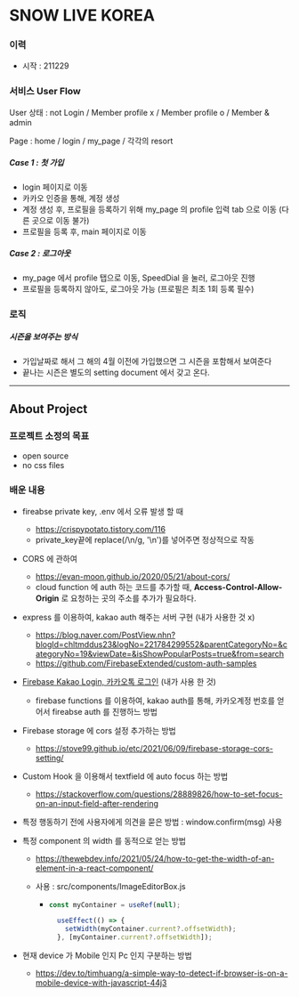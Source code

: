 # SNOW LIVE KOREA

### 이력

- 시작 : 211229

### 서비스 User Flow

User 상태 : not Login / Member profile x / Member profile o / Member & admin

Page :  home / login / my_page  / 각각의 resort



##### Case 1 : 첫 가입

- login 페이지로 이동
- 카카오 인증을 통해, 계정 생성
- 계정 생성 후, 프로필을 등록하기 위해 my_page 의 profile 입력 tab 으로 이동 (다른 곳으로 이동 불가)
- 프로필을 등록 후, main 페이지로 이동

##### Case 2 : 로그아웃

- my_page 에서 profile 탭으로 이동, SpeedDial 을 눌러, 로그아웃 진행
- 프로필을 등록하지 않아도, 로그아웃 가능 (프로필은 최초 1회 등록 필수)



### 로직

##### 시즌을 보여주는 방식

- 가입날짜로 해서 그 해의 4월 이전에 가입했으면 그 시즌을 포함해서 보여준다
- 끝나는 시즌은 별도의 setting document 에서 갖고 온다. 

-------





## About Project

### 프로젝트 소정의 목표

- open source
- no css files

### 배운 내용

- fireabse private key, .env 에서 오류 발생 할 때

  - https://crispypotato.tistory.com/116
  - private_key끝에 replace(/\\n/g, '\n')를 넣어주면 정상적으로 작동

- CORS 에 관하여
  - https://evan-moon.github.io/2020/05/21/about-cors/
  - cloud function 에 auth 하는 코드를 추가할 때, **Access-Control-Allow-Origin** 로 요청하는 곳의 주소를 추가가 필요하다.
- express 를 이용하여, kakao auth 해주는 서버 구현 (내가 사용한 것 x)
  - https://blog.naver.com/PostView.nhn?blogId=chltmddus23&logNo=221784299552&parentCategoryNo=&categoryNo=19&viewDate=&isShowPopularPosts=true&from=search
  - https://github.com/FirebaseExtended/custom-auth-samples
- [Firebase Kakao Login, 카카오톡 로그인](https://parandol.tistory.com/48) (내가 사용 한 것)
  - firebase functions 를 이용하여, kakao auth를 통해, 카카오계정 번호를 얻어서 fireabse auth 를 진행하느 방법
- Firebase storage 에 cors 설정 추가하는 방법
  - https://stove99.github.io/etc/2021/06/09/firebase-storage-cors-setting/

- Custom Hook 을 이용해서 textfield 에 auto focus 하는 방법
  - https://stackoverflow.com/questions/28889826/how-to-set-focus-on-an-input-field-after-rendering

- 특정 행동하기 전에 사용자에게 의견을 묻은 방법 : window.confirm(msg) 사용

- 특정 component 의 width 를 동적으로 얻는 방법

  - https://thewebdev.info/2021/05/24/how-to-get-the-width-of-an-element-in-a-react-component/

  - 사용 : src/components/ImageEditorBox.js

    - ```javascript
      const myContainer = useRef(null);
      
        useEffect(() => {
          setWidth(myContainer.current?.offsetWidth);
        }, [myContainer.current?.offsetWidth]);
      ```

      

- 현재 device 가 Mobile 인지 Pc 인지 구분하는 방법
  - https://dev.to/timhuang/a-simple-way-to-detect-if-browser-is-on-a-mobile-device-with-javascript-44j3

